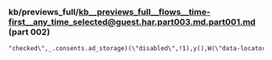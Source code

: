### kb/previews_full/kb__previews_full__flows__time-first__any_time_selected@guest.har.part003.md.part001.md (part 002)

```md
"checked\",_.consents.ad_storage)(\"disabled\",!1),y(),W(\"data-locator\",\"consent-banner-prefer
```

```
